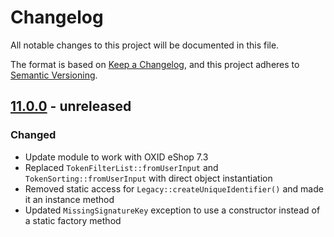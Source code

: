 # Changelog
All notable changes to this project will be documented in this file.

The format is based on [Keep a Changelog](https://keepachangelog.com/en/1.0.0/),
and this project adheres to [Semantic Versioning](https://semver.org/spec/v2.0.0.html).

## [11.0.0] - unreleased

### Changed
- Update module to work with OXID eShop 7.3
- Replaced `TokenFilterList::fromUserInput` and `TokenSorting::fromUserInput` with direct object instantiation
- Removed static access for `Legacy::createUniqueIdentifier()` and made it an instance method
- Updated `MissingSignatureKey` exception to use a constructor instead of a static factory method

[11.0.0]: https://github.com/OXID-eSales/graphql-base-module/compare/v10.0.0...b-7.3.x
